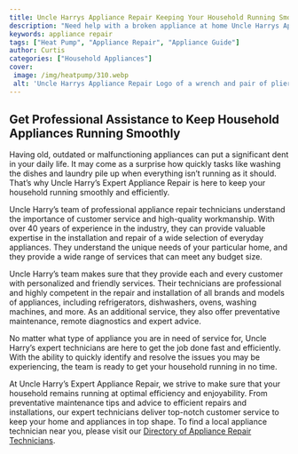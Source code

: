 ```yaml
---
title: Uncle Harrys Appliance Repair Keeping Your Household Running Smoothly
description: "Need help with a broken appliance at home Uncle Harrys Appliance Repair can help Learn all the ways Uncle Harry can help keep your household running smoothly"
keywords: appliance repair
tags: ["Heat Pump", "Appliance Repair", "Appliance Guide"]
author: Curtis
categories: ["Household Appliances"]
cover: 
 image: /img/heatpump/310.webp
 alt: 'Uncle Harrys Appliance Repair Logo of a wrench and pair of pliers with Uncle Harrys Appliance Repair text around it in a cordial font'
---
```

## Get Professional Assistance to Keep Household Appliances Running Smoothly 

Having old, outdated or malfunctioning appliances can put a significant dent in your daily life. It may come as a surprise how quickly tasks like washing the dishes and laundry pile up when everything isn’t running as it should. That’s why Uncle Harry’s Expert Appliance Repair is here to keep your household running smoothly and efficiently.

Uncle Harry’s team of professional appliance repair technicians understand the importance of customer service and high-quality workmanship. With over 40 years of experience in the industry, they can provide valuable expertise in the installation and repair of a wide selection of everyday appliances. They understand the unique needs of your particular home, and they provide a wide range of services that can meet any budget size.

Uncle Harry’s team makes sure that they provide each and every customer with personalized and friendly services. Their technicians are professional and highly competent in the repair and installation of all brands and models of appliances, including refrigerators, dishwashers, ovens, washing machines, and more. As an additional service, they also offer preventative maintenance, remote diagnostics and expert advice.

No matter what type of appliance you are in need of service for, Uncle Harry’s expert technicians are here to get the job done fast and efficiently. With the ability to quickly identify and resolve the issues you may be experiencing, the team is ready to get your household running in no time. 

At Uncle Harry’s Expert Appliance Repair, we strive to make sure that your household remains running at optimal efficiency and enjoyability. From preventative maintenance tips and advice to efficient repairs and installations, our expert technicians deliver top-notch customer service to keep your home and appliances in top shape. To find a local appliance technician near you, please visit our [Directory of Appliance Repair Technicians](./pages/appliance-repair-technicians).
